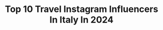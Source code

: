 ---
title: Top 10 Travel Instagram Influencers In Italy In 2024
description: >-
  Find top travel Instagram influencers in Italy in 2024. Most popular hashtags: #travel #beautifuldestinations #travelblogger #italy.
platform: Instagram
hits: 3555
text_top: Discover the most popular Instagram accounts on inBeat.
text_bottom: Our platform has 3555 Instagram influencers like this in Italy for you to work with.
profiles:
  - username: "sallytrubella"
    fullname: >-
      Sally Nguyen
    bio: >-
      TRAVEL & LIFESTYLE 🌎Travel Advisor • Content Creator • Travel Tips 🏡Boston 📍43 Countries 🛩️TikTok270K 🐣 @theadventuresofmilajo @sallytrubella_oceanblu
    location: "Italy"
    followers: 179633
    engagement: 712
    commentsToLikes: 0.020968
    id: ck5cdncb3jfxn0i11r5zusqjp
    verified: false
    hashtags: "#feelnewsydney, #feelnsw, #ad, #sponsored"
  - username: "findingalexx"
    fullname: >-
      ALEXX ║ solo female traveller
    bio: >-
      ◌ Sharing epic adventures around the world » Quit 9-5 life to travel solo full-time ♡ Helping you plan the perfect trip ↯ My travel blog
    location: "Italy"
    followers: 39816
    engagement: 2801
    commentsToLikes: 0.050477
    id: ck0u95xd595xt0i19n0refz5i
    verified: false
    hashtags: "#switzerland, #travelgenius, #travelblogger, #newzealandtravel"
  - username: "theresaadimarco"
    fullname: >-
      Theresa Di Marco
    bio: >-
      PANTA REI 🌊 Lover of Tattoos ,Travel ,Fashion and fitness… Available for Collaboration 🆙
    location: "Italy"
    followers: 79768
    engagement: 469
    commentsToLikes: 0.015779
    id: ck8tb9851uslw0j78muvex6yq
    verified: false
    hashtags: "#wild, #acquapark, #lunedi"
  - username: "keenanlam"
    fullname: >-
      Keenan Lam | Filmmaker
    bio: >-
      » Travel | Lifestyle | Automotive » Keenan@ddapr.com » My $5 Video LUT👇🏼 #TeamGalaxy
    location: "Italy"
    followers: 229706
    engagement: 2662
    commentsToLikes: 0.036078
    id: ck0w731nhbi5j0i19rw6owdru
    verified: false
    hashtags: "#galaxys23, #premierepro, #newyorkcity, #filmmaking"
  - username: "violahelen_"
    fullname: >-
      viola | lisbon, solo travel + self-growth
    bio: >-
      digital nomad sharing life solo travelling the 🌏 working a 9-5 inspiring you to live the life you want 🕊 lisbon based • 📍🇵🇹 💌 apieceofviola@gmail.com
    location: "Italy"
    followers: 10479
    engagement: 403
    commentsToLikes: 0.012570
    id: ckapbvf151fb00i78fydp29i5
    verified: false
    hashtags: "#thehappynow, #reelinstagram, #violainitaly, #dametraveler"
  - username: "mrsblinks"
    fullname: >-
      Diana ✨
    bio: >-
      Traveling with my kids around the world. Worldschooling - Showing the real and raw! ✨800k friends on TikTok✨ 💌 Hello@withtheblinks.com
    location: "Italy"
    followers: 60125
    engagement: 1049
    commentsToLikes: 0.054086
    id: ck5c9i4uzbgx10i11txth03ul
    verified: false
    hashtags: "#familytraveltips, #worldschooling, #dreamsloscabos, #visitsingapore"
  - username: "thewhitemelanin"
    fullname: >-
      SANCHAN | CONTENT CREATOR
    bio: >-
      Fashion | beauty | lifestyle | travel Having fun @huniwrld 🇳🇬 🇯🇵
    location: "Italy"
    followers: 66772
    engagement: 923
    commentsToLikes: 0.036826
    id: ck5hdnqz3oezp0i11osjbukbz
    verified: false
    hashtags: "#opporeno8t, #internationalwomensday, #darlingnigeria, #empressbraids"
  - username: "_intotheale_"
    fullname: >-
      Alessandro Trazzi
    bio: >-
      Photography does not show reality, it shows the idea you have of it. Traveler | content creator
    location: "Italy"
    followers: 16481
    engagement: 1425
    commentsToLikes: 0.081700
    id: ck0tvucccctpp0i19wmqg249k
    verified: false
    hashtags: "#italy, #fantastic, #skypainters, #italia"
  - username: "polymathmom"
    fullname: >-
      Karla Lu
    bio: >-
      Family | Luxury Travel | Lifestyle 460k TikTok📍#Arizona ✈️California #Mom #Latina #Travel #Fashion Founder: @thepolymathmom 📩: karla@godandbeauty.com
    location: "Italy"
    followers: 416017
    engagement: 766
    commentsToLikes: 0.000619
    id: ckqva15z128n40j238girckqs
    verified: false
    hashtags: "#travelblogger, #hostedbydisney, #blue, #palazzomood"
  - username: "sarahwitpeerd"
    fullname: >-
      Sarah ☽ Cosy Aesthetics
    bio: >-
      🕰️ Slow city life, coffee, books & travel 🎞 Maastricht, Netherlands ✉️ sarahwitpeerd@hotmail.com Shop my presets ↷
    location: "Italy"
    followers: 45336
    engagement: 508
    commentsToLikes: 0.042960
    id: ck55o8kwo7uq80i11cdrswotn
    verified: false
    hashtags: "#sponsored, #abetterwaytostay, #prstay, #community"
---